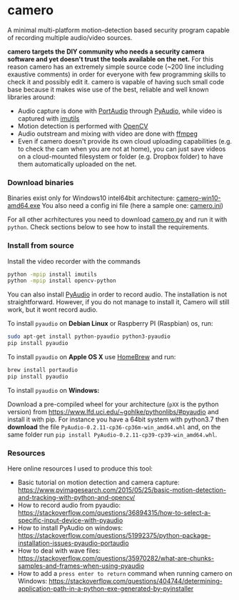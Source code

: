 # camero

A minimal multi-platform motion-detection based security program capable of recording multiple audio/video sources.

**camero targets the DIY community who needs a security camera software and yet doesn't trust the tools available on the net.** For this reason camero has an extremely simple source code (~200 line including exaustive comments) in order for everyone with few programming skills to check it and possibly edit it. camero is vapable of having such small code base because it makes wise use of the best, reliable and well known libraries around:

- Audio capture is done with [PortAudio](http://audioport.org) through [PyAudio](https://people.csail.mit.edu/hubert/pyaudio/), while video is captured with [imutils](https://github.com/jrosebr1/imutils)
- Motion detection is performed with [OpenCV](https://docs.opencv.org/master/d1/dfb/intro.html)
- Audio outstream and mixing with video are done with [ffmpeg](https://ffmpeg.org)
- Even if camero doesn't provide its own cloud uploading capabilities (e.g. to check the cam when  you are not at home), you can just save videos on a cloud-mounted filesystem or folder (e.g. Dropbox folder) to have them automatically uploaded on the net.

### Download binaries

Binaries exist only for Windows10 intel64bit architecture: [camero-win10-amd64.exe](https://drive.google.com/file/d/18FpUGbcIDvspxPux_FETAQSe_cIaxVAV/view?usp=sharing)
You also need a config ini file (here a sample one: [camero.ini](https://github.com/aragagnin/camero/blob/master/camero.ini))

For all other acrhitectures you need to download [camero.py](https://github.com/aragagnin/camero/blob/master/camero.py) and run it with `python`. Check  sections below to see how to install the requirements. 

### Install from source

Install the video recorder with the commands

```bash
python -mpip install imutils
python -mpip install opencv-python
```

You can also install [PyAudio](https://pypi.org/project/PyAudio/) in order to record audio. 
The installation is not straightforward. However, if you do not manage to install it, Camero will still work, but it wont record audio.

To install `pyaudio` on **Debian Linux** or Raspberry PI (Raspbian) os, run:
```bash
sudo apt-get install python-pyaudio python3-pyaudio 
pip install pyaudio
```

To install `pyaudio` on **Apple OS X** use [HomeBrew](https://brew.sh/index_it) and run:
```bash
brew install portaudio
pip install pyaudio
``` 

To install `pyaudio` on  **Windows:**

Download a pre-compiled wheel for your architecture (`pXX` is the python version) from https://www.lfd.uci.edu/~gohlke/pythonlibs/#pyaudio and install it with pip. For instance you have a 64bit system with python3.7 then **download** the file `PyAudio‑0.2.11‑cp36‑cp36m‑win_amd64.whl` and, on the same folder run `pip install PyAudio‑0.2.11‑cp39‑cp39‑win_amd64.whl`.

### Resources

Here online resources I used to produce this tool:

- Basic tutorial on motion detection and camera capture: https://www.pyimagesearch.com/2015/05/25/basic-motion-detection-and-tracking-with-python-and-opencv/
- How to record audio from pyaudio: https://stackoverflow.com/questions/36894315/how-to-select-a-specific-input-device-with-pyaudio
- How to install PyAudio on windows: https://stackoverflow.com/questions/51992375/python-package-installation-issues-pyaudio-portaudio
- How to deal with wave files: https://stackoverflow.com/questions/35970282/what-are-chunks-samples-and-frames-when-using-pyaudio
- How to add a `press enter to return` command when running camero on Windows:   https://stackoverflow.com/questions/404744/determining-application-path-in-a-python-exe-generated-by-pyinstaller
